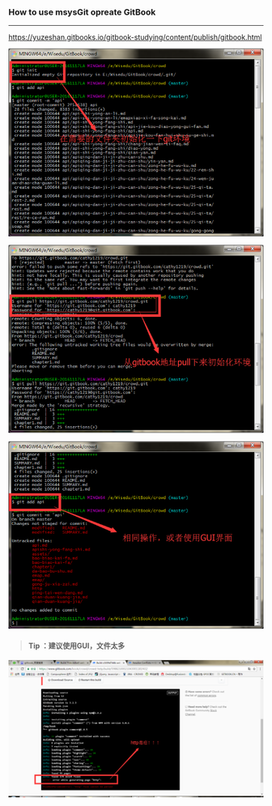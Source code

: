 ### How to use msysGit opreate GitBook

---

https://yuzeshan.gitbooks.io/gitbook-studying/content/publish/gitbook.html

![](/assets/mysysGitBook.png)

![](/assets/msysGitBook_02.png)

![](/assets/QQ截图20170807160747.png)

> #### Tip ：建议使用GUI，文件太多

![](/assets/http.png)


